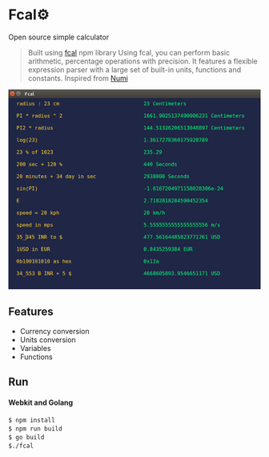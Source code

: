 # Fcal⚙️

Open source simple calculator

> Built using [fcal](https://github.com/5anthosh/fcal) npm library
> Using fcal, you can perform basic arithmetic, percentage operations with precision.
> It features a flexible expression parser with a large set of built-in units, functions and constants.
> Inspired from [Numi](https://numi.app)

![Fcal gui](https://raw.githubusercontent.com/5anthosh/fcal/assets/fcal-gui.png)

## Features

- Currency conversion
- Units conversion
- Variables
- Functions

## Run

#### Webkit and Golang

```sh
$ npm install
$ npm run build
$ go build
$./fcal
```
